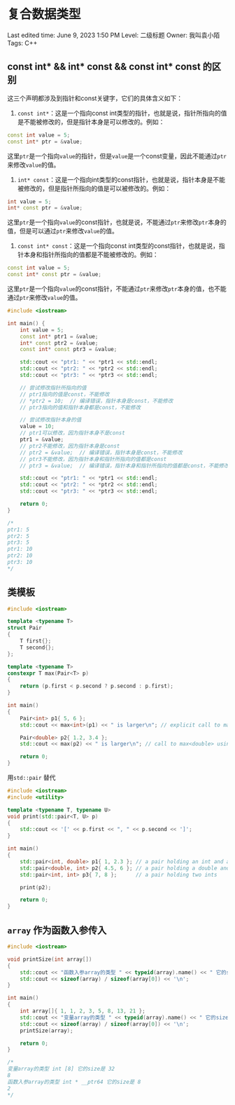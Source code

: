 # 复合数据类型

Last edited time: June 9, 2023 1:50 PM
Level: 二级标题
Owner: 我叫袁小陌
Tags: C++

## const int*  && int* const  && const int* const 的区别

这三个声明都涉及到指针和const关键字，它们的具体含义如下：

1. `const int*`：这是一个指向const int类型的指针，也就是说，指针所指向的值是不能被修改的，但是指针本身是可以修改的。例如：

```cpp
const int value = 5;
const int* ptr = &value;

```

这里`ptr`是一个指向`value`的指针，但是`value`是一个const变量，因此不能通过`ptr`来修改`value`的值。

1. `int* const`：这是一个指向int类型的const指针，也就是说，指针本身是不能被修改的，但是指针所指向的值是可以被修改的。例如：

```cpp
int value = 5;
int* const ptr = &value;

```

这里`ptr`是一个指向`value`的const指针，也就是说，不能通过`ptr`来修改`ptr`本身的值，但是可以通过`ptr`来修改`value`的值。

1. `const int* const`：这是一个指向const int类型的const指针，也就是说，指针本身和指针所指向的值都是不能被修改的。例如：

```cpp
const int value = 5;
const int* const ptr = &value;

```

这里`ptr`是一个指向`value`的const指针，不能通过`ptr`来修改`ptr`本身的值，也不能通过`ptr`来修改`value`的值。

```cpp
#include <iostream>

int main() {
    int value = 5;
    const int* ptr1 = &value;
    int* const ptr2 = &value;
    const int* const ptr3 = &value;

    std::cout << "ptr1: " << *ptr1 << std::endl;
    std::cout << "ptr2: " << *ptr2 << std::endl;
    std::cout << "ptr3: " << *ptr3 << std::endl;

    // 尝试修改指针所指向的值
    // ptr1指向的值是const，不能修改
    // *ptr2 = 10;  // 编译错误，指针本身是const，不能修改
    // ptr3指向的值和指针本身都是const，不能修改

    // 尝试修改指针本身的值
    value = 10;
    // ptr1可以修改，因为指针本身不是const
    ptr1 = &value;
    // ptr2不能修改，因为指针本身是const
    // ptr2 = &value;  // 编译错误，指针本身是const，不能修改
    // ptr3不能修改，因为指针本身和指针所指向的值都是const
    // ptr3 = &value;  // 编译错误，指针本身和指针所指向的值都是const，不能修改

    std::cout << "ptr1: " << *ptr1 << std::endl;
    std::cout << "ptr2: " << *ptr2 << std::endl;
    std::cout << "ptr3: " << *ptr3 << std::endl;

    return 0;
}

/*
ptr1: 5
ptr2: 5
ptr3: 5
ptr1: 10
ptr2: 10
ptr3: 10
*/
```

## 类模板

```cpp
#include <iostream>

template <typename T>
struct Pair
{
    T first{};
    T second{};
};

template <typename T>
constexpr T max(Pair<T> p)
{
    return (p.first < p.second ? p.second : p.first);
}

int main()
{
    Pair<int> p1{ 5, 6 };
    std::cout << max<int>(p1) << " is larger\n"; // explicit call to max<int>

    Pair<double> p2{ 1.2, 3.4 };
    std::cout << max(p2) << " is larger\n"; // call to max<double> using template argument deduction (prefer this)

    return 0;
}
```

用`std::pair` 替代

```cpp
#include <iostream>
#include <utility>

template <typename T, typename U>
void print(std::pair<T, U> p)
{
    std::cout << '[' << p.first << ", " << p.second << ']';
}

int main()
{
    std::pair<int, double> p1{ 1, 2.3 }; // a pair holding an int and a double
    std::pair<double, int> p2{ 4.5, 6 }; // a pair holding a double and an int
    std::pair<int, int> p3{ 7, 8 };      // a pair holding two ints

    print(p2);

    return 0;
}
```

## `array` 作为函数入参传入

```cpp
#include <iostream>

void printSize(int array[])
{
    std::cout << "函数入参array的类型 " << typeid(array).name() << " 它的size是 " << sizeof(array) << '\n';
    std::cout << sizeof(array) / sizeof(array[0]) << '\n';
}

int main()
{
    int array[]{ 1, 1, 2, 3, 5, 8, 13, 21 };
    std::cout << "变量array的类型 " << typeid(array).name() << " 它的size是 " << sizeof(array) << '\n';
    std::cout << sizeof(array) / sizeof(array[0]) << '\n';
    printSize(array);

    return 0;
}

/*
变量array的类型 int [8] 它的size是 32
8
函数入参array的类型 int * __ptr64 它的size是 8
2
*/
```
